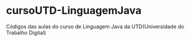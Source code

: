 # cursoUTD-LinguagemJava
Códigos das aulas do curso de Linguagem Java da UTD(Universidade do Trabalho Digital)
